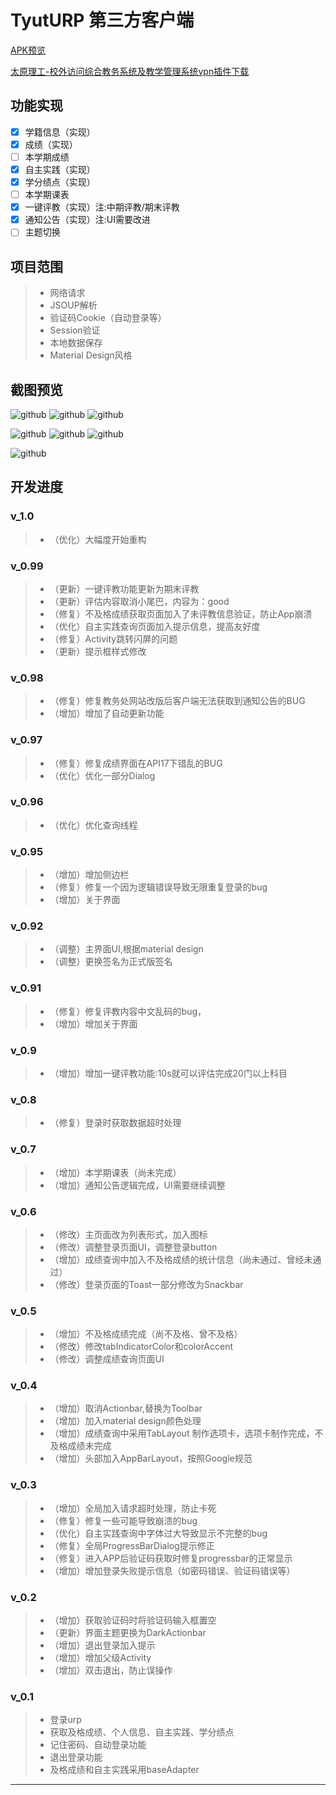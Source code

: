 TyutURP 第三方客户端
===================================
[APK预览](https://github.com/jin123d/URP/blob/master/pic/urp_v1.2.apk?raw=true)

[太原理工-校外访问综合教务系统及教学管理系统vpn插件下载](http://jwc.tyut.edu.cn/info_show.asp?id=1791&bigid=7&smallid=48)

## 功能实现
- [x] 学籍信息（实现）
- [x] 成绩（实现）
- [ ] 本学期成绩
- [x] 自主实践（实现）
- [x] 学分绩点（实现）
- [ ] 本学期课表
- [x] 一键评教（实现）注:中期评教/期末评教
- [x] 通知公告（实现）注:UI需要改进
- [ ] 主题切换

## 项目范围
> * 网络请求
> * JSOUP解析
> * 验证码Cookie（自动登录等）
> * Session验证
> * 本地数据保存
> * Material Design风格

## 截图预览
![github](https://github.com/jin123d/URP/blob/master/pic/device-2015-11-17-131737-169x300.png "github")
![github](https://github.com/jin123d/URP/blob/master/pic/device-2015-11-17-132020-169x300.png "github")
![github](https://github.com/jin123d/URP/blob/master/pic/device-2015-11-17-132211-169x300.png "github")

![github](https://github.com/jin123d/URP/blob/master/pic/device-2015-11-17-132059-169x300.png "github")
![github](https://github.com/jin123d/URP/blob/master/pic/device-2015-11-17-132139-169x300.png "github")
![github](https://github.com/jin123d/URP/blob/master/pic/device-2015-11-17-132210-169x300.png "github")

![github](https://github.com/jin123d/URP/blob/master/pic/device-2015-11-17-120028-169x300.png "github")

## 开发进度
### v_1.0
>* （优化）大幅度开始重构

### v_0.99
> * （更新）一键评教功能更新为期末评教
> * （更新）评估内容取消小尾巴，内容为：good
> * （修复）不及格成绩获取页面加入了未评教信息验证，防止App崩溃
> * （优化）自主实践查询页面加入提示信息，提高友好度
> * （修复）Activity跳转闪屏的问题
> * （更新）提示框样式修改

### v_0.98
> * （修复）修复教务处网站改版后客户端无法获取到通知公告的BUG
> * （增加）增加了自动更新功能

### v_0.97
> * （修复）修复成绩界面在API17下错乱的BUG
> * （优化）优化一部分Dialog

### v_0.96
> * （优化）优化查询线程

### v_0.95
> * （增加）增加侧边栏
> * （修复）修复一个因为逻辑错误导致无限重复登录的bug
> * （增加）关于界面

### v_0.92
> * （调整）主界面UI,根据material design
> * （调整）更换签名为正式版签名

### v_0.91

> * （修复）修复评教内容中文乱码的bug，
> * （增加）增加关于界面

### v_0.9
> * （增加）增加一键评教功能:10s就可以评估完成20门以上科目

### v_0.8
> * （修复）登录时获取数据超时处理

### v_0.7
> * （增加）本学期课表（尚未完成）
> * （增加）通知公告逻辑完成，UI需要继续调整

### v_0.6
> * （修改）主页面改为列表形式，加入图标
> * （修改）调整登录页面UI，调整登录button
> * （增加）成绩查询中加入不及格成绩的统计信息（尚未通过、曾经未通过）
> * （修改）登录页面的Toast一部分修改为Snackbar

### v_0.5
> * （增加）不及格成绩完成（尚不及格、曾不及格）
> * （修改）修改tabIndicatorColor和colorAccent
> * （修改）调整成绩查询页面UI

### v_0.4
> * （增加）取消Actionbar,替换为Toolbar
> * （增加）加入material design颜色处理
> * （增加）成绩查询中采用TabLayout 制作选项卡，选项卡制作完成，不及格成绩未完成
> * （增加）头部加入AppBarLayout，按照Google规范

### v_0.3
> * （增加）全局加入请求超时处理，防止卡死
> * （修复）修复一些可能导致崩溃的bug
> * （优化）自主实践查询中字体过大导致显示不完整的bug
> * （修复）全局ProgressBarDialog提示修正
> * （修复）进入APP后验证码获取时修复progressbar的正常显示
> * （增加）增加登录失败提示信息（如密码错误、验证码错误等）

### v_0.2
> * （增加）获取验证码时将验证码输入框置空
> * （更新）界面主题更换为DarkActionbar
> * （增加）退出登录加入提示
> * （增加）增加父级Activity
> * （增加）双击退出，防止误操作

### v_0.1
> * 登录urp
> * 获取及格成绩、个人信息、自主实践、学分绩点
> * 记住密码、自动登录功能
> * 退出登录功能
> * 及格成绩和自主实践采用baseAdapter


-----------------------------------  

